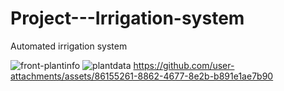 # Project---Irrigation-system
Automated irrigation system

![front-plantinfo](https://github.com/user-attachments/assets/a60b1dd9-b8dc-440f-9b85-13ec9212f89a)
![plantdata](https://github.com/user-attachments/assets/41e9fec9-6fbc-407d-aebc-6d8b7673905d)
https://github.com/user-attachments/assets/86155261-8862-4677-8e2b-b891e1ae7b90

